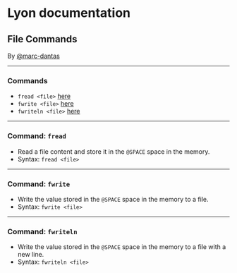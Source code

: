 # Lyon documentation
## File Commands
By [@marc-dantas](https://github.com/marc-dantas)

<hr>

### Commands
- `fread <file>` [here](#fread)
- `fwrite <file>` [here](#fwrite)
- `fwriteln <file>` [here](#fwriteln)

<hr>

<h3 id="fread">Command: <code>fread</code></h3> 

- Read a file content and store it in the `@SPACE` space in the memory.
- Syntax: `fread <file>`

<hr>

<h3 id="fwrite">Command: <code>fwrite</code></h3>

- Write the value stored in the `@SPACE` space in the memory to a file.
- Syntax: `fwrite <file>`

<hr>

<h3 id="fwriteln">Command: <code>fwriteln</code></h3>

- Write the value stored in the `@SPACE` space in the memory to a file with a new line.
- Syntax: `fwriteln <file>`